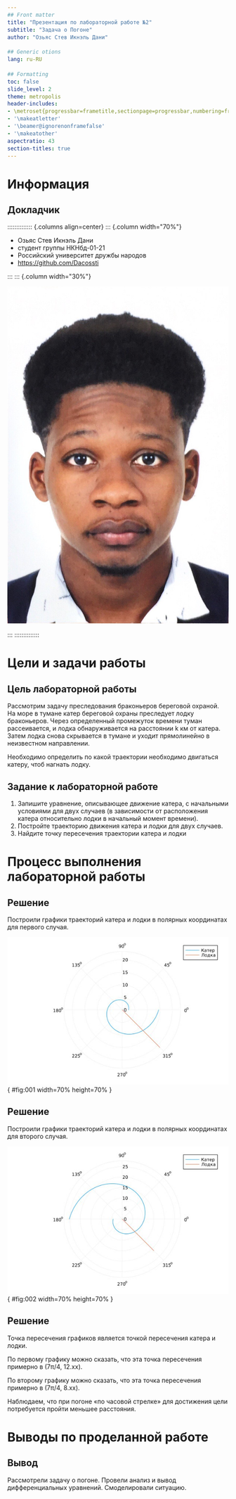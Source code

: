 ```yaml
---
## Front matter
title: "Презентация по лабораторной работе №2"
subtitle: "Задача о Погоне"
author: "Озьяс Стев Икнэль Дани"

## Generic otions
lang: ru-RU

## Formatting
toc: false
slide_level: 2
theme: metropolis
header-includes:
- \metroset{progressbar=frametitle,sectionpage=progressbar,numbering=fraction}
- '\makeatletter'
- '\beamer@ignorenonframefalse'
- '\makeatother'
aspectratio: 43
section-titles: true
---
```


# Информация

## Докладчик

:::::::::::::: {.columns align=center}
::: {.column width="70%"}

  * Озьяс Стев Икнэль Дани
  * студент группы НКНбд-01-21
  * Российский университет дружбы народов
  * <https://github.com/Dacossti>

:::
::: {.column width="30%"}

![](./image/ava.jpg)

:::
::::::::::::::

# Цели и задачи работы

## Цель лабораторной работы

Рассмотрим задачу преследования браконьеров береговой охраной. На море в тумане катер береговой охраны преследует лодку браконьеров. Через определенный промежуток времени туман рассеивается, и лодка обнаруживается на расстоянии k км от катера. Затем лодка снова скрывается в тумане и уходит прямолинейно в неизвестном направлении.

Необходимо определить по какой траектории необходимо двигаться катеру, чтоб нагнать лодку.

## Задание к лабораторной работе

1. Запишите уравнение, описывающее движение катера, с начальными условиями для двух случаев (в зависимости от расположения катера относительно лодки в начальный момент времени).
2. Постройте траекторию движения катера и лодки для двух случаев.
3. Найдите точку пересечения траектории катера и лодки 

# Процесс выполнения лабораторной работы

## Решение

Построили графики траекторий катера и лодки в полярных координатах для первого случая.

![траектории для случая 1 (Julia)](image/image1.jpg){ #fig:001 width=70% height=70% }

## Решение

Построили графики траекторий катера и лодки в полярных координатах для второго случая.

![траектории для случая 2 (Julia)](image/image2.jpg){ #fig:002 width=70% height=70% }

## Решение

Точка пересечения графиков является точкой пересечения катера и лодки.

По первому графику можно сказать, что эта точка пересечения примерно в (7π/4, 12.xx).

По второму графику можно сказать, что эта точка пересечения примерно в (7π/4, 8.xx).

Наблюдаем, что при погоне «по часовой стрелке» для достижения цели потребуется пройти меньшее расстояния.

# Выводы по проделанной работе

## Вывод

Рассмотрели задачу о погоне. Провели анализ и вывод дифференциальных уравнений. Смоделировали ситуацию.

